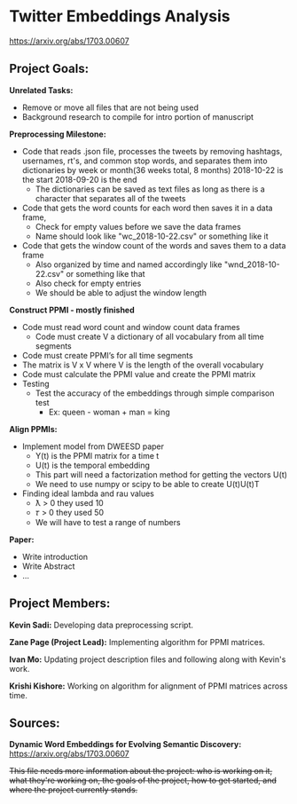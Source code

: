# Twitter Embeddings Analysis

https://arxiv.org/abs/1703.00607

## Project Goals:

**Unrelated Tasks:**
 - Remove or move all files that are not being used
 - Background research to compile for intro portion of manuscript

**Preprocessing Milestone:**
 - Code that reads .json file, processes the tweets by removing hashtags, usernames, rt's, and common stop words, and separates them into dictionaries by week or month(36 weeks total, 8 months) 2018-10-22 is the start 2018-09-20 is the end
   - The dictionaries can be saved as text files as long as there is a character that separates all of the tweets
 - Code that gets the word counts for each word then saves it in a data frame,
   - Check for empty values before we save the data frames
   - Name should look like "wc_2018-10-22.csv" or something like it
 - Code that gets the window count of the words and saves them to a data frame
   - Also organized by time and named accordingly like "wnd_2018-10-22.csv" or something like that
   - Also check for empty entries
   - We should be able to adjust the window length
 
**Construct PPMI - mostly finished**
 - Code must read word count and window count data frames
   - Code must create V a dictionary of all vocabulary from all time segments
 - Code must create PPMI’s for all time segments
 - The matrix is V x V where V is the length of the overall vocabulary
 - Code must calculate the PPMI value and create the PPMI matrix
 - Testing
   - Test the accuracy of the embeddings through simple comparison test 
     - Ex: queen - woman + man = king
 
**Align PPMIs:**
 - Implement model from DWEESD paper
   - Y(t) is the PPMI matrix for a time t
   - U(t) is the temporal embedding
   - This part will need a factorization method for getting the vectors U(t)
   - We need to use numpy or scipy to be able to create U(t)U(t)T
 - Finding ideal lambda and rau values
   - ƛ > 0 they used 10
   - 𝜏 > 0 they used 50
   - We will have to test a range of numbers

**Paper:**
 - Write introduction
 - Write Abstract
 - ...

## Project Members:

**Kevin Sadi:** Developing data preprocessing script.

**Zane Page (Project Lead):** Implementing algorithm for PPMI matrices.

**Ivan Mo:** Updating project description files and following along with Kevin's work.

**Krishi Kishore:** Working on algorithm for alignment of PPMI matrices across time.

## Sources:

**Dynamic Word Embeddings for Evolving Semantic Discovery:**
https://arxiv.org/abs/1703.00607

~~This file needs more information about the project: who is working on it, what they're working on, the goals of the project, how to get started, and where the project currently stands.~~
